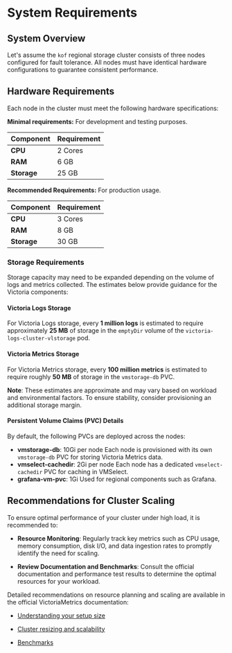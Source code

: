 # System Requirements

## System Overview

Let's assume the `kof` regional storage cluster consists of three nodes configured for fault tolerance.
All nodes must have identical hardware configurations to guarantee consistent performance.

## Hardware Requirements

Each node in the cluster must meet the following hardware specifications:

**Minimal requirements:**
For development and testing purposes.

| Component   | Requirement |
| ----------- | ----------- |
| **CPU**     | 2 Cores     |
| **RAM**     | 6 GB        |
| **Storage** | 25 GB       |

**Recommended Requirements:**
For production usage.

| Component   | Requirement |
| ----------- | ----------- |
| **CPU**     | 3 Cores     |
| **RAM**     | 8 GB        |
| **Storage** | 30 GB       |

### Storage Requirements

Storage capacity may need to be expanded depending on the volume of logs and metrics collected. The estimates below provide guidance for the Victoria components:

#### Victoria Logs Storage

For Victoria Logs storage, every **1 million logs** is estimated to require approximately **25 MB** of storage in the `emptyDir` volume of the `victoria-logs-cluster-vlstorage` pod.

#### Victoria Metrics Storage

For Victoria Metrics storage, every **100 million metrics** is estimated to require roughly **50 MB** of storage in the `vmstorage-db` PVC.

**Note**: These estimates are approximate and may vary based on workload and environmental factors. To ensure stability, consider provisioning an additional storage margin.

#### Persistent Volume Claims (PVC) Details

By default, the following PVCs are deployed across the nodes:

* **vmstorage-db**: 10Gi per node
Each node is provisioned with its own `vmstorage-db` PVC for storing Victoria Metrics data.
* **vmselect-cachedir**: 2Gi per node
Each node has a dedicated `vmselect-cachedir` PVC for caching in VMSelect.
* **grafana-vm-pvc**: 1Gi
Used for regional components such as Grafana.

## Recommendations for Cluster Scaling

To ensure optimal performance of your cluster under high load, it is recommended to:

* **Resource Monitoring**: Regularly track key metrics such as CPU usage, memory consumption, disk I/O, and data ingestion rates to promptly identify the need for scaling.

* **Review Documentation and Benchmarks**: Consult the official documentation and performance test results to determine the optimal resources for your workload.

Detailed recommendations on resource planning and scaling are available in the official VictoriaMetrics documentation:

* [Understanding your setup size](https://docs.victoriametrics.com/guides/understand-your-setup-size/)

* [Cluster resizing and scalability](https://docs.victoriametrics.com/cluster-victoriametrics/#cluster-resizing-and-scalability)

* [Benchmarks](https://docs.victoriametrics.com/articles/#benchmarks)
